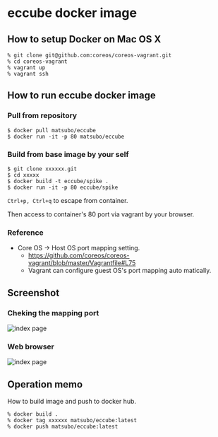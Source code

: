 eccube docker image
======================

How to setup Docker on Mac OS X
--------------------

```
% git clone git@github.com:coreos/coreos-vagrant.git
% cd coreos-vagrant
% vagrant up 
% vagrant ssh
```



How to run eccube docker image
---------------------

### Pull from repository

```
$ docker pull matsubo/eccube
$ docker run -it -p 80 matsubo/eccube
```



### Build from base image by your self


```
$ git clone xxxxxx.git
$ cd xxxxx
$ docker build -t eccube/spike .
$ docker run -it -p 80 eccube/spike
```

`Ctrl+p, Ctrl+q` to escape from container.


Then access to container's 80 port via vagrant by your browser.


### Reference 

- Core OS -> Host OS port mapping setting.
  - https://github.com/coreos/coreos-vagrant/blob/master/Vagrantfile#L75
  - Vagrant can configure guest OS's port mapping auto matically.


Screenshot
-----------------------------


### Cheking the mapping port

![index page](https://github.com/matsubo/eccube-docker/blob/master/screenshot/docker_ps.png)



### Web browser

![index page](https://github.com/matsubo/eccube-docker/blob/master/screenshot/index.png)

Operation memo
-----------------------------

How to build image and push to docker hub.

```
% docker build .
% docker tag xxxxxx matsubo/eccube:latest
% docker push matsubo/eccube:latest
```

